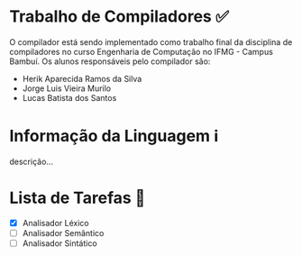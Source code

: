 # Trabalho de Compiladores ✅
O compilador está sendo implementado como trabalho final da disciplina de compiladores no curso Engenharia de Computação no IFMG - Campus Bambuí.
Os alunos responsáveis pelo compilador são:
- Herik Aparecida Ramos da Silva
- Jorge Luis Vieira Murilo
- Lucas Batista dos Santos

# Informação da Linguagem :information_source:
descrição...

# Lista de Tarefas 📝
- [x] Analisador Léxico
- [ ] Analisador Semântico
- [ ] Analisador Sintático